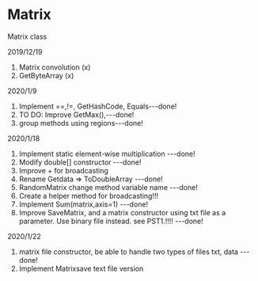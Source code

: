 # Matrix
Matrix class


2019/12/19
1. Matrix convolution (x)
2. GetByteArray (x)

2020/1/9
1. Implement ==,!=, GetHashCode, Equals---done!
2. TO DO: Improve GetMax(),---done!
3. group methods using regions---done!

2020/1/18
1. Implement static element-wise multiplication ---done!
2. Modify double[] constructor ---done!
3. Improve + for broadcasting
4. Rename Getdata => ToDoubleArray ---done!
5. RandomMatrix change method variable name ---done!
6. Create a helper method for broadcasting!!!
7. Implement Sum(matrix,axis=1) ---done!
8. Improve SaveMatrix, and a matrix constructor using txt file as a parameter. Use binary file instead.
  see PST1.!!!! ---done!

2020/1/22
1. matrix file constructor, be able to handle two types of files
  txt, data ---done!
2. Implement Matrixsave text file version
